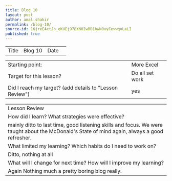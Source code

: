 ```yaml
---
title: Blog 10
layout: post
author: amal.shakir
permalink: /blog-10/
source-id: 16jreEActJb_eKUEj978XN0IwBD1bwN0uyFevwquLaLI
published: true
---
```

<table>
  <tr>
    <td>Title</td>
    <td>Blog 10</td>
    <td>Date</td>
    <td></td>
  </tr>
</table>


<table>
  <tr>
    <td>Starting point:</td>
    <td>More Excel</td>
  </tr>
  <tr>
    <td>Target for this lesson?</td>
    <td>Do all set work </td>
  </tr>
  <tr>
    <td>Did I reach my target? 
(add details to "Lesson Review")</td>
    <td>yes</td>
  </tr>
</table>


<table>
  <tr>
    <td>Lesson Review</td>
  </tr>
  <tr>
    <td>How did I learn? What strategies were effective? </td>
  </tr>
  <tr>
    <td>mainly ditto to last time, good listening skills and focus. We were taught about the McDonald's State of mind again, always a good refresher.</td>
  </tr>
  <tr>
    <td>What limited my learning? Which habits do I need to work on? </td>
  </tr>
  <tr>
    <td>Ditto, nothing at all</td>
  </tr>
  <tr>
    <td>What will I change for next time? How will I improve my learning?</td>
  </tr>
  <tr>
    <td>Again Nothing much a pretty boring blog really.</td>
  </tr>
</table>


